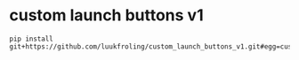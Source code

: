 # custom launch buttons v1


```
pip install git+https://github.com/luukfroling/custom_launch_buttons_v1.git#egg=custom_launch_buttons
```

